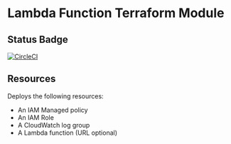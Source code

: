 # Lambda Function Terraform Module

## Status Badge

[![CircleCI](https://dl.circleci.com/status-badge/img/gh/kohirens/aws-tf-lambda-function/tree/main.svg?style=svg&circle-token=ac24e63ddc40ab9086688c56e660e74fb70ad1ed)](https://dl.circleci.com/status-badge/redirect/gh/kohirens/aws-tf-lambda-function/tree/main)

## Resources

Deploys the following resources:
* An IAM Managed policy
* An IAM Role
* A CloudWatch log group
* A Lambda function (URL optional)

